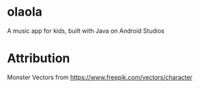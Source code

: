 # olaola
A music app for kids, built with Java on Android Studios 


# Attribution
Monster Vectors from https://www.freepik.com/vectors/character 
